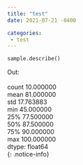 ```yaml
---
title: "test"
date: 2021-07-21 -0400

categories:
 - test
---
```

```python  
sample.describe()  
```  
Out: <br>  
count     10.000000 <br>
mean      81.000000 <br>
std       17.763883 <br>
min       45.000000 <br>
25%       77.500000 <br>
50%       87.500000 <br>
75%       90.000000 <br>
max      100.000000 <br>
dtype: float64 <br>
{: .notice-info}
